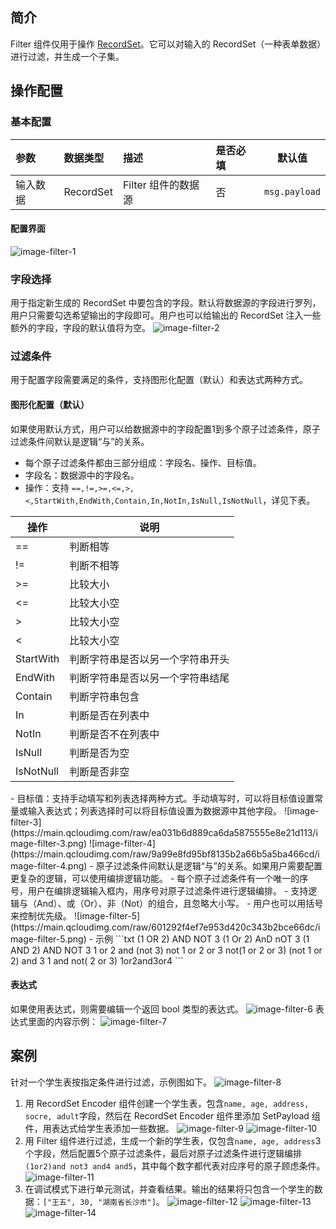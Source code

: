 ## 简介
Filter 组件仅用于操作 [RecordSet]()。它可以对输入的 RecordSet（一种表单数据）进行过滤，并生成一个子集。  

## 操作配置

### 基本配置

| 参数       | 数据类型 | 描述                                                         | 是否必填 | 默认值      |
| :--------- | :------- | :----------------------------------------------------------- | :------- | ----------- |
| 输入数据 | RecordSet      | Filter 组件的数据源                              | 否       | `msg.payload`           |

#### 配置界面
![image-filter-1](https://main.qcloudimg.com/raw/f7cefc66bed5a271da8f1e7815042be0/image-filter-1.png)

### 字段选择
用于指定新生成的 RecordSet 中要包含的字段。默认将数据源的字段进行罗列，用户只需要勾选希望输出的字段即可。用户也可以给输出的 RecordSet 注入一些额外的字段，字段的默认值将为空。
![image-filter-2](https://main.qcloudimg.com/raw/d3f2b7c481f2efb1bfedd5efaa56cfd6/image-filter-2.png)

### 过滤条件
用于配置字段需要满足的条件，支持图形化配置（默认）和表达式两种方式。  

#### 图形化配置（默认）
如果使用默认方式，用户可以给数据源中的字段配置1到多个原子过滤条件，原子过滤条件间默认是逻辑“与”的关系。  
- 每个原子过滤条件都由三部分组成：字段名、操作、目标值。  
 - 字段名：数据源中的字段名。
 - 操作：支持 `==,!=,>=,<=,>,<,StartWith,EndWith,Contain,In,NotIn,IsNull,IsNotNull`，详见下表。
<table>
<thead>
<tr>
<th>操作</th>
<th>说明</th>
</tr>
</thead>
<tbody><tr>
<td>==</td>
<td>判断相等</td>
</tr>
<tr>
<td>!=</td>
<td>判断不相等</td>
</tr>
<tr>
<td>&gt;=</td>
<td>比较大小</td>
</tr>
<tr>
<td>&lt;=</td>
<td>比较大小空</td>
</tr>
<tr>
<td>&gt;</td>
<td>比较大小空</td>
</tr>
<tr>
<td>&lt;</td>
<td>比较大小空</td>
</tr>
<tr>
<td>StartWith</td>
<td>判断字符串是否以另一个字符串开头</td>
</tr>
<tr>
<td>EndWith</td>
<td>判断字符串是否以另一个字符串结尾</td>
</tr>
<tr>
<td>Contain</td>
<td>判断字符串包含</td>
</tr>
<tr>
<td>In</td>
<td>判断是否在列表中</td>
</tr>
<tr>
<td>NotIn</td>
<td>判断是否不在列表中</td>
</tr>
<tr>
<td>IsNull</td>
<td>判断是否为空</td>
</tr>
<tr>
<td>IsNotNull</td>
<td>判断是否非空</td>
</tr>
</tbody></table>
 - 目标值：支持手动填写和列表选择两种方式。手动填写时，可以将目标值设置常量或输入表达式；列表选择时可以将目标值设置为数据源中其他字段。
![image-filter-3](https://main.qcloudimg.com/raw/ea031b6d889ca6da5875555e8e21d113/image-filter-3.png)
![image-filter-4](https://main.qcloudimg.com/raw/9a99e8fd95bf8135b2a66b5a5ba466cd/image-filter-4.png)
- 原子过滤条件间默认是逻辑“与”的关系。如果用户需要配置更复杂的逻辑，可以使用编排逻辑功能。  
 - 每个原子过滤条件有一个唯一的序号，用户在编排逻辑输入框内，用序号对原子过滤条件进行逻辑编排。
 - 支持逻辑与（And）、或（Or）、非（Not）的组合，且忽略大小写。
 - 用户也可以用括号来控制优先级。
![image-filter-5](https://main.qcloudimg.com/raw/601292f4ef7e953d420c343b2bce66dc/image-filter-5.png)
   - 示例
```txt
(1 OR 2) AND NOT 3
(1 Or 2) AnD nOT 3
(1  AND 2) AND NOT 3
1 or 2 and (not 3)
not 1 or 2 or 3
not(1 or 2 or 3)
(not 1 or 2) and 3
1 and not( 2 or 3)
1or2and3or4
```

#### 表达式
如果使用表达式，则需要编辑一个返回 bool 类型的表达式。
![image-filter-6](https://main.qcloudimg.com/raw/8fe7776a0f2af0c4a9dad181afd5d468/image-filter-6.png)
表达式里面的内容示例：
![image-filter-7](https://main.qcloudimg.com/raw/a523215b6d5eaa218d974fdf49777546/image-filter-7.png)


## 案例
针对一个学生表按指定条件进行过滤，示例图如下。
![image-filter-8](https://main.qcloudimg.com/raw/60d30469ee96de1e6c4f8546383dae6a/image-filter-8.png)
1. 用 RecordSet Encoder 组件创建一个学生表，包含`name, age, address, socre, adult`字段，然后在 RecordSet Encoder 组件里添加 SetPayload 组件，用表达式给学生表添加一些数据。
![image-filter-9](https://main.qcloudimg.com/raw/8aaee48533e8e08584b9f90398f4eabf/image-filter-9.png)
![image-filter-10](https://main.qcloudimg.com/raw/56030c67630074aee8488fba756eae02/image-filter-10.png)
2. 用 Filter 组件进行过滤，生成一个新的学生表，仅包含`name, age, address`3个字段，然后配置5个原子过滤条件，最后对原子过滤条件进行逻辑编排`(1or2)and not3 and4 and5`，其中每个数字都代表对应序号的原子顾虑条件。
![image-filter-11](https://main.qcloudimg.com/raw/a17ff2eb98d6b970b883ff6d7239b8c1/image-filter-11.png)
3. 在调试模式下进行单元测试，并查看结果。输出的结果将只包含一个学生的数据：`["王五", 30, "湖南省长沙市"]`。
![image-filter-12](https://main.qcloudimg.com/raw/4c4f06a829c08b616159514dd975c2be/image-filter-12.png)
![image-filter-13](https://main.qcloudimg.com/raw/400b255d9dd60830aee48c4571ed31b8/image-filter-13.png)
![image-filter-14](https://main.qcloudimg.com/raw/e2774ac33ffb0adfa205e100e94ef33b/image-filter-14.png)

